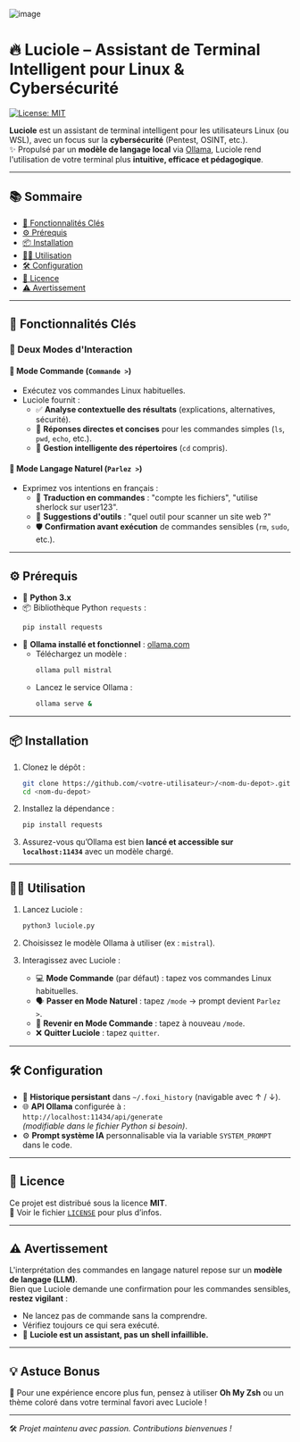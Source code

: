 ![image](./luciole.png)
# 🔥 Luciole – Assistant de Terminal Intelligent pour Linux & Cybersécurité

[![License: MIT](https://img.shields.io/badge/License-MIT-yellow.svg)](https://opensource.org/licenses/MIT)

**Luciole** est un assistant de terminal intelligent pour les utilisateurs Linux (ou WSL), avec un focus sur la **cybersécurité** (Pentest, OSINT, etc.).  
✨ Propulsé par un **modèle de langage local** via [Ollama](https://ollama.com/), Luciole rend l'utilisation de votre terminal plus **intuitive, efficace et pédagogique**.

---

## 📚 Sommaire

- [🚀 Fonctionnalités Clés](#-fonctionnalités-clés)
- [⚙️ Prérequis](#️-prérequis)
- [📦 Installation](#-installation)
- [🧑‍💻 Utilisation](#-utilisation)
- [🛠 Configuration](#-configuration)
- [📄 Licence](#-licence)
- [⚠️ Avertissement](#️-avertissement)

---

## 🚀 Fonctionnalités Clés

### 🧭 Deux Modes d'Interaction

#### 🔹 Mode Commande (`Commande >`)
- Exécutez vos commandes Linux habituelles.
- Luciole fournit :
  - ✅ **Analyse contextuelle des résultats** (explications, alternatives, sécurité).
  - 📌 **Réponses directes et concises** pour les commandes simples (`ls`, `pwd`, `echo`, etc.).
  - 📂 **Gestion intelligente des répertoires** (`cd` compris).

#### 🔹 Mode Langage Naturel (`Parlez >`)
- Exprimez vos intentions en français :
  - 🔧 **Traduction en commandes** : "compte les fichiers", "utilise sherlock sur user123".
  - 🧰 **Suggestions d'outils** : "quel outil pour scanner un site web ?"
  - 🛡️ **Confirmation avant exécution** de commandes sensibles (`rm`, `sudo`, etc.).

---

## ⚙️ Prérequis

- 🐍 **Python 3.x**
- 📦 Bibliothèque Python `requests` :
  ```bash
  pip install requests
  ```
- 🧠 **Ollama installé et fonctionnel** : [ollama.com](https://ollama.com/)
  - Téléchargez un modèle :
    ```bash
    ollama pull mistral
    ```
  - Lancez le service Ollama :
    ```bash
    ollama serve &
    ```

---

## 📦 Installation

1. Clonez le dépôt :
   ```bash
   git clone https://github.com/<votre-utilisateur>/<nom-du-depot>.git
   cd <nom-du-depot>
   ```

2. Installez la dépendance :
   ```bash
   pip install requests
   ```

3. Assurez-vous qu’Ollama est bien **lancé et accessible sur `localhost:11434`** avec un modèle chargé.

---

## 🧑‍💻 Utilisation

1. Lancez Luciole :
   ```bash
   python3 luciole.py
   ```

2. Choisissez le modèle Ollama à utiliser (ex : `mistral`).

3. Interagissez avec Luciole :
   - 💻 **Mode Commande** (par défaut) : tapez vos commandes Linux habituelles.
   - 🗣 **Passer en Mode Naturel** : tapez `/mode` → prompt devient `Parlez >`.
   - 🔁 **Revenir en Mode Commande** : tapez à nouveau `/mode`.
   - ❌ **Quitter Luciole** : tapez `quitter`.

---

## 🛠 Configuration

- 📜 **Historique persistant** dans `~/.foxi_history` (navigable avec ↑ / ↓).
- 🌐 **API Ollama** configurée à :  
  `http://localhost:11434/api/generate`  
  *(modifiable dans le fichier Python si besoin)*.
- ⚙️ **Prompt système IA** personnalisable via la variable `SYSTEM_PROMPT` dans le code.

---

## 📄 Licence

Ce projet est distribué sous la licence **MIT**.  
📄 Voir le fichier [`LICENSE`](LICENSE) pour plus d’infos.

---

## ⚠️ Avertissement

L'interprétation des commandes en langage naturel repose sur un **modèle de langage (LLM)**.  
Bien que Luciole demande une confirmation pour les commandes sensibles, **restez vigilant** :  
- Ne lancez pas de commande sans la comprendre.
- Vérifiez toujours ce qui sera exécuté.
- 🧠 **Luciole est un assistant, pas un shell infaillible.**

---

## 💡 Astuce Bonus

🎨 Pour une expérience encore plus fun, pensez à utiliser **Oh My Zsh** ou un thème coloré dans votre terminal favori avec Luciole !

---

🛠️ *Projet maintenu avec passion. Contributions bienvenues !*
